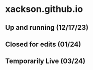 # xackson.github.io

## Up and running (12/17/23)
## Closed for edits (01/24) 
## Temporarily Live (03/24)
